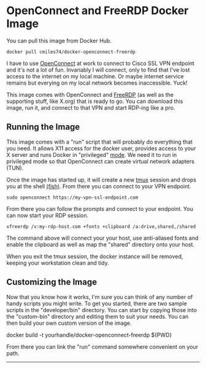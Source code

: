 OpenConnect and FreeRDP Docker Image
===================================================

You can pull this image from Docker Hub.

    docker pull cmiles74/docker-openconnect-freerdp
    
I have to use [OpenConnect][0] at work to connect to Cisco SSL VPN endpoint and it's
not a lot of fun. Invariably I will connect, only to find that I've lost access
to the internet on my local machine. Or maybe internet service remains but
everying on my local network becomes inaccessible. Yuck!

This image comes with OpenConnect and [FreeRDP][1] (as well as the supporting stuff,
like X.org) that is ready to go. You can download this image, run it, and
connect to that VPN and start RDP-ing like a pro.

Running the Image
-------------------

This image comes with a "run" script that will probably do everything that you
need. It allows X11 access for the docker user, provides access to your X server
and runs Docker in "privileged" [mode][2]. We need it to run in privileged mode so
that OpenConnect can create virtual network adapters (TUN).

Once the image has started up, it will create a new [tmux][3] session and drops
you at the shell [(fish)][4]. From there you can connect to your VPN endpoint.

    sudo openconnect https://my-vpn-ssl-endpoint.com
    
From there you can follow the prompts and connect to your endpoint. You can
now start your RDP session.

    xfreerdp /v:my-rdp-host.com +fonts +clipboard /a:drive,shared,/shared
    
The command above will connect your your host, use anti-aliased fonts and enable
the clipboard as well as map the "shared" directory onto your host.

When you exit the tmux session, the docker instance will be removed, keeping
your workstation clean and tidy.

Customizing the Image
------------------------

Now that you know how it works, I'm sure you can think of any number of handy
scripts you might write. To get you started, there are two sample scripts in the
"developer/bin" directory. You can start by copying those into the "custom-bin"
directory and editing them to suit your needs. You can then build your own
custom version of the image.

  docker build -t yourhandle/docker-openconnect-freerdp ${PWD}
  
From there you can link the "run" command somewhere convenient on your path.

-----

[0]: http://www.infradead.org/openconnect/
[1]: http://www.freerdp.com/
[2]: https://docs.docker.com/engine/reference/run/#runtime-privilege-and-linux-capabilities
[3]: http://www.hamvocke.com/blog/a-quick-and-easy-guide-to-tmux/
[4]: https://fishshell.com/docs/current/tutorial.html
